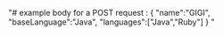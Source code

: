 "# example body for a POST request : { "name":"GIGI", "baseLanguage":"Java", "languages":["Java","Ruby"] } " 
